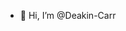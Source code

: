 - 👋 Hi, I’m @Deakin-Carr

<!---
Deakin-Carr/Deakin-Carr is a ✨ special ✨ repository because its `README.md` (this file) appears on your GitHub profile.
You can click the Preview link to take a look at your changes.
--->
